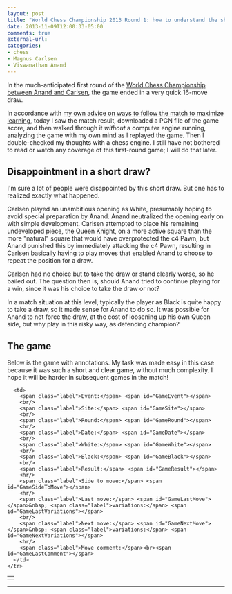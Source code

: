 ```yaml
---
layout: post
title: "World Chess Championship 2013 Round 1: how to understand the short 16-move Carlsen-Anand draw"
date: 2013-11-09T12:00:33-05:00
comments: true
external-url: 
categories:
- chess
- Magnus Carlsen
- Viswanathan Anand
---
```

In the much-anticipated first round of the [World Chess Championship between Anand and Carlsen](http://chennai2013.fide.com/), the game ended in a very quick 16-move draw.

In accordance with [my own advice on ways to follow the match to maximize learning](/blog/2013/11/07/the-chess-improver-how-to-watch-the-anand-carlsen-world-chess-championship-to-improve-your-own-game/), today I saw the match result, downloaded a PGN file of the game score, and then walked through it *without* a computer engine running, analyzing the game with my own mind as I replayed the game. Then I double-checked my thoughts with a chess engine. I still have not bothered to read or watch any coverage of this first-round game; I will do that later.

## Disappointment in a short draw?

I'm sure a lot of people were disappointed by this short draw. But one has to realized exactly what happened.

Carlsen played an unambitious opening as White, presumably hoping to avoid special preparation by Anand. Anand neutralized the opening early on with simple development. Carlsen attempted to place his remaining undeveloped piece, the Queen Knight, on a more active square than the more "natural" square that would have overprotected the c4 Pawn, but Anand punished this by immediately attacking the c4 Pawn, resulting in Carlsen basically having to play moves that enabled Anand to choose to repeat the position for a draw.

Carlsen had no choice but to take the draw or stand clearly worse, so he bailed out. The question then is, should Anand tried to continue playing for a win, since it was his choice to take the draw or not?

In a match situation at this level, typically the player as Black is quite happy to take a draw, so it made sense for Anand to do so. It was possible for Anand to not force the draw, at the cost of loosening up his own Queen side, but why play in this risky way, as defending champion?

## The game

Below is the game with annotations. My task was made easy in this case because it was such a short and clear game, without much complexity. I hope it will be harder in subsequent games in the match!

<link href="/chess/pgn4web/template.css" type="text/css" rel="stylesheet" />

<style type="text/css">
  #GameLastComment {
    font-style: italic
  }
</style>

<script src="/chess/pgn4web/pgn4web.js" type="text/javascript"></script>

<script type="text/javascript">
    "use strict";

    SetPgnUrl("/chess/anand-carlsen.pgn");
    SetImagePath("/chess/pgn4web/images");
    SetHighlightOption(true);
    SetCommentsIntoMoveText(true);
    SetCommentsOnSeparateLines(true);
    SetInitialGame(1);
    SetShortcutKeysEnabled(true);
</script>

<table>
    <tr valign="top">
      <td>
        <div id="GameBoard"></div>
        <div id="GameButtons"></div>
      </td>

      <td>
        <span class="label">Event:</span> <span id="GameEvent"></span>
        <br/>
        <span class="label">Site:</span> <span id="GameSite"></span>
        <br/>
        <span class="label">Round:</span> <span id="GameRound"></span>
        <br/>
        <span class="label">Date:</span> <span id="GameDate"></span>
        <br/>
        <span class="label">White:</span> <span id="GameWhite"></span>
        <br/>
        <span class="label">Black:</span> <span id="GameBlack"></span>
        <br/>
        <span class="label">Result:</span> <span id="GameResult"></span>
        <hr/>
        <span class="label">Side to move:</span> <span id="GameSideToMove"></span>
        <hr/>
        <span class="label">Last move:</span> <span id="GameLastMove"></span>&nbsp; <span class="label">variations:</span> <span id="GameLastVariations"></span>
        <br/>
        <span class="label">Next move:</span> <span id="GameNextMove"></span>&nbsp; <span class="label">variations:</span> <span id="GameNextVariations"></span>
        <hr/>
        <span class="label">Move comment:</span><br><span id="GameLastComment"></span>
      </td>
    </tr>
</table>

<hr/>

<div id="GameText"></div>
